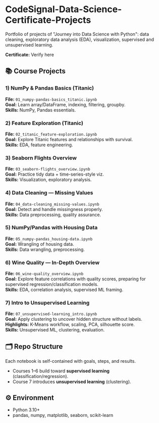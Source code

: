 # CodeSignal-Data-Science-Certificate-Projects
Portfolio of projects of "Journey into Data Science with Python": data cleaning, exploratory data analysis (EDA), visualization, supervised and unsupervised learning.

**Certificate:** Verify here

## 📚 Course Projects

### 1) NumPy & Pandas Basics (Titanic)
**File:** `01_numpy-pandas-basics_titanic.ipynb`  
**Goal:** Learn array/DataFrame, indexing, filtering, groupby.  
**Skills:** NumPy, Pandas essentials.

### 2) Feature Exploration (Titanic)
**File:** `02_titanic_feature-exploration.ipynb`  
**Goal:** Explore Titanic features and relationships with survival.  
**Skills:** EDA, feature engineering.

### 3) Seaborn Flights Overview
**File:** `03_seaborn-flights_overview.ipynb`  
**Goal:** Practice tidy data + time-series-style viz.  
**Skills:** Visualization, exploratory analysis.

### 4) Data Cleaning — Missing Values
**File:** `04_data-cleaning_missing-values.ipynb`  
**Goal:** Detect and handle missingness properly.  
**Skills:** Data preprocessing, quality assurance.

### 5) NumPy/Pandas with Housing Data
**File:** `05_numpy-pandas_housing-data.ipynb`  
**Goal:** Wrangling of housing data.  
**Skills:** Data wrangling, preprocessing.

### 6) Wine Quality — In-Depth Overview
**File:** `06_wine-quality_overview.ipynb`  
**Goal:** Explore feature correlations with quality scores, preparing for supervised regression/classification models.  
**Skills:** EDA, correlation analysis, supervised ML framing.

### 7) Intro to Unsupervised Learning
**File:** `07_unsupervised-learning_intro.ipynb`  
**Goal:** Apply clustering to uncover hidden structure without labels.  
**Highlights:** K-Means workflow, scaling, PCA, silhouette score.  
**Skills:** Unsupervised ML, clustering, evaluation.

## 🗂️ Repo Structure
Each notebook is self-contained with goals, steps, and results.  
- Courses 1–6 build toward **supervised learning** (classification/regression).  
- Course 7 introduces **unsupervised learning** (clustering).

## ⚙️ Environment
- Python 3.10+
- pandas, numpy, matplotlib, seaborn, scikit-learn

